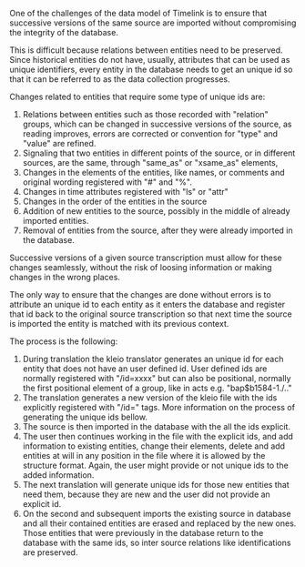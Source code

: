 

One of the challenges of the data model of Timelink is to ensure that successive versions of the same
source are imported without compromising the integrity of the database.

This is difficult because relations between entities need to be preserved. Since historical entities
do not have, usually, attributes that can be used as unique identifiers, every entity in the database needs
to get an unique id so that it can be referred to as the data collection progresses.

Changes related to entities that require some type of unique ids are:

1. Relations between entities such as those recorded with "relation" groups, which can be changed in successive versions of the source, as reading improves, errors are corrected or convention for "type" and "value" are refined.
2. Signaling that two entities in different points of the source, or in different sources, are the same, through "same_as" or "xsame_as" elements,
3. Changes in the elements of the entities, like names, or comments and original wording registered with "#" and "%".
4. Changes in time attributes registered with "ls" or "attr" 
5. Changes in the order of the entities in the source
6. Addition of new entities to the source, possibly in the middle of already imported entities.
7. Removal of entities from the source, after they were already imported in the database.

Successive versions of a given source transcription must allow for these changes seamlessly, without the risk of loosing information or making changes in the wrong places.

The only way to ensure that the changes are done without errors is to attribute an unique id to each entity as it enters the database and register that id back to the original source transcription so that next time the source is imported the entity is matched with its previous context.

The process is the following:
1. During translation the kleio translator generates an unique id for each entity that does not have an user defined id. User defined ids are normally registered with "/id=xxxx" but can also be positional, normally the first positional element of a group, like in acts e.g. "bap$b1584-1./.."
2. The translation generates a new version of the kleio file with the ids explicitly registered with "/id=" tags. More information on the process of generating the unique ids bellow.
3. The source is then imported in the database with the all the ids explicit.
4. The user then continues working in the file with the explicit ids, and add information to existing entities, change their elements, delete and add entities at will in any position in the file where it is allowed by the structure format. Again, the user might provide or not unique ids to the added information.
5. The next translation will generate unique ids for those new entities that need them, because they are new and the user did not provide an explicit id.
6. On the second and subsequent imports the existing source in database and all their contained entities are erased and replaced by the new ones. Those entities that were previously in the database return to the database with the same ids, so inter source relations like identifications are preserved.


